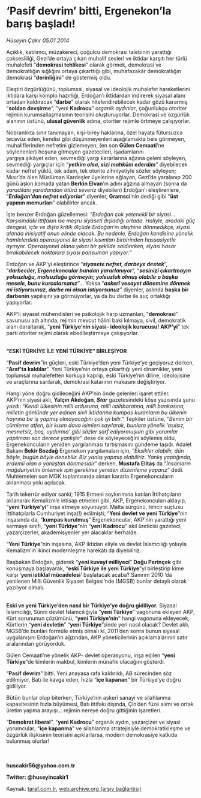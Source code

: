 # ‘Pasif devrim’ bitti, Ergenekon’la barış başladı!

*Hüseyin Çakır 05.01.2014*

<div class="yazi"><p>Açıklık, katılımcı, müzakereci, çoğulcu demokrasi talebinin yarattığı çoksesliliği, Gezi’de ortaya çıkan muhalif sesleri ve iktidar karşıtı her türlü muhalefeti “<b>demokrasi tehlikesi</b>” olarak görmek, demokrasi ve demokratlığın sığlığını ortaya çıkarttığı gibi, muhafazakâr demokratlığın demokrasi “<b>derinliğini</b>” de göstermiş oldu.</p>
<p>Eleştiri özgürlüğünü, toplumsal, siyasal ve ideolojik muhalefet hareketlerini iktidara karşı komplo hazırlığı, Erdoğan’ı iktidardan indirerek siyasal alanı ortadan kaldıracak “<b>darbe</b>” olarak nitelendirebilecek kadar gözü kararmış “<b>soldan devşirme</b>”, “yeni <b>Kadrocu</b>” <i>organik aydınlar</i>, çoğunlukçu otoriter rejimin kurumsallaşmasının teorisini oluşturuyorlar. Demokrasi ve özgürlük alanının üstünü, <b>ulusal güvenlik</b> adına, otoriter rejimle örtmeye çalışıyorlar. </p>
<p>Nobranlıkta sınır tanımayan, kişi-birey haklarına, özel hayata fütursuzca tecavüz eden, kendisi gibi düşünmeyenleri aşağılamakta beis görmeyen, muhaliflerinden nefretini gizlemeyen, (en son <b>Gülen Cemaati</b>’ne söylenenler) hoşuna gitmeyen gazetecileri, işadamlarını yargıya şikâyet eden, sevmediği yargı kararlarına ağzına geleni söyleyen, sevmediği yargıçlar için “<b><i>yetkim olsa, sizi mahkûm ederdim</i></b>” diyebilecek kadar nefret yüklü, tek adam, tek otorite zihniyetiyle sözler söyleyen; Mısır’da ölen Müslüman Kardeşler üyelerine ağlayan, Gezi’de yaralanıp 200 günü aşkın komada yatan <b>Berkin Elvan</b>’ın adını ağzına almayan (sonra da <i>yaradılanı yaradandan ötürü severiz</i> diyebilen) Erdoğan’ı eleştirenlere, “<b><i>Erdoğan’dan nefret ediyorlar</i></b>” diyenler, <b>Gramsci</b>’nin dediği gibi “<b>üst yapının memurları</b>” olabilirler ancak.</p>
<p> İşte benzer Erdoğan güzellemesi: “<i>Erdoğan çok yetenekli bir siyasi... Karşısındaki ittifakın ise meşru siyaseti dışladığı ortada. Haliyle, aradaki güç dengesi, içte ve dışta kritik ölçüde Erdoğan’ın aleyhine dönmedikçe, siyasi alanda inisiyatif onun elinde olacak. Bu nedenle, Erdoğan kendisine yönelik hamlelerdeki operasyonel ile siyasi kısımları birbirinden hassasiyetle ayırıyor. Operasyonel olana yıkıcı bir şekilde saldırırken, siyasi hasar bırakabilecek noktalara siyasi pansuman yapıyor.</i>” </p>
<p>Erdoğan ve AKP’yi eleştirince “<b><i>siyasete nefret, darbeye destek</i></b>”, “<b><i>darbeciler, Ergenekoncular bundan yararlanıyor</i></b>”, “<b><i>sesinizi çıkartmayın yolsuzluğu, molsuzluğu görmeyin; yolsuzluk olmuş olabilir o başka mesele, bunu kurcalarsanız</i></b>”... Yoksa “<b><i>askerî vesayet dönemine dönmek mi istiyorsunuz, darbe mi olsun istiyorsunuz</i></b>” diyenler, aslında <b>başka bir darbenin</b> yapılışını ya görmüyorlar, ya da bu darbe ile suç ortaklığı yapıyorlar.</p>
<p>AKP’li siyaset mühendisleri ve psikolojik harp uzmanları, “<b>demokrasi</b>” savunusu adı altında, rejimin mevcut hâlini baki kılmaya, sivil, demokratik alanı daraltarak, “<b>yeni Türkiye’nin siyasi- ideolojik kurucusu! AKP’yi</b>” tek parti otoriter rejimi olarak ebedileştirmeye çalışıyorlar. </p>
<p><b><br/>“ESKİ TÜRKİYE İLE YENİ TÜRKİYE” BİRLEŞİYOR</b></p>
<p>“<b>Pasif devrim</b>”in güçleri, eski Türkiye’den yeni Türkiye’ye geçiyoruz derken, “<b>Araf’ta kaldılar</b>”. Yeni Türkiye’nin ortaya çıkarttığı yeni dinamikler, yeni toplumsal muhalefetten korkuya kapılıp, eski Türkiye’nin diline, ideolojisine ve araçlarına sarılarak, demokrasi katarının makasını değiştiriyor.</p>
<p>Hangi yöne doğru gidileceğini AKP’nin önde gelenleri işaret ettiler. AKP’nin siyasi aklı, <b>Yalçın Akdoğan</b>, <b><i>Star</i></b> gazetesindeki köşe yazısında şunu yazdı: “<i>Kendi ülkesinin milli ordusuna, milli istihbaratına, milli bankasına, milletin gönlünde yer edinen sivil iktidarına kumpas kuranların bu ülkenin hayrına bir iş yapmış olmayacağını çok iyi bilir.</i>” Tepkiler üstüne, “<i>Benim bir cümleme atfen, bir kısım dava isimleri sayılarak, bunlara yönelik ‘asılsız, mesnetsiz, boş, uydurma’ gibi sözler sarf ediyormuşum gibi yorumlar yapılması son derece yanlıştır</i>” dese de söyleyeceğini söylemiş oldu, Ergenekoncuların yeniden yargılanması tartışmasını gündeme taşıdı. Adalet Bakanı <b>Bekir Bozdağ</b> Ergenekon yargılamaları için, “<i>Eksikler olabilir, dün böyle, bugün böyle denebilir. Biz yanlış yapmış olabiliriz. Yanlış yaptığında, erdemli olan o yanlıştan dönmesidir</i>” derken, <b>Mustafa Elitaş</b> da “<i>İnsanların mağduriyetini önlemek için gerekirse yeniden düzenleme yaparız</i>” dedi. Muhtemelen son MGK toplantısında alınan kararla Ergenekoncuların aklanması yolu açılacak. </p>
<p>Tarih tekerrür ediyor sanki; 1915 Ermeni soykırımına katılan İttihatçıların aklanarak Kemalizm’e intisap etmeleri gibi, AKP, Ergenekoncuları aklayıp, “<b>yeni Türkiye’yi</b>” inşa etmeye soyunuyor. Malta sürgünü, tehcir suçlusu İttihatçılarla Cumhuriyet inşa(!) edilmişti; “<b>Yeni devlet ve yeni Türkiye</b>”nin inşasında da, “<b>kumpas kurulmuş</b>” Ergenekoncular, AKP’nin yarattığı yeni sermaye sınıfı, “<b>yeni Türkiye</b>”nin “<b>yeni Kadrocu</b>” akıl üreticisi gazeteci, yazarçizerler, akademisyenler yer alacaklar herhalde. </p>
<p>“<b>Yeni Türkiye</b>”nin inşasına, AKP iktidarı eliyle ve devlet İslamcılığı yoluyla Kemalizm’in ikinci modernleşme harekâtı da diyebiliriz.</p>
<p>Başbakan Erdoğan, giderek “<b>yeni kuvayi milliyeci</b>” <b>Doğu Perinçek</b> gibi konuşmaya başlayarak, “<b>eski Türkiye ile yeni Türkiye</b>”yi birleştirip kime karşı ‘<b>yeni istiklal mücadelesi</b>’ başlatacak acaba? Sanırım 2010 ‘da yenilenen Milli Güvenlik Siyaset Belgesi’nde (MGSB) bunlar detaylı olarak yazılıyor olmalı.</p>
<p><b><br/>Eski ve yeni Türkiye’den nasıl bir Türkiye’ye doğru gidiliyor.</b> Siyasal İslamcılığı, Sünni devlet İslamcılığıyla “<b>yeni Türkiye</b>” vagonuna ekleyen AKP, Kürt sorununun çözümünü, “<b>yeni Türkiye’nin</b>” hangi vagonuna ekleyecek, Kürtlerin “<b>yeni devletin</b>” “<b>yeni Türkiye</b>”sinde yeri nasıl olacak? Devlet aklı, MGSB’de bunları formüle etmiş olmalı ki, 2011’den sonra bunun siyasal uygulanışını Erdoğan’ın ağzından, AKP yöneticilerinin açıklamalarının satır aralarından görüyorduk.</p>
<p>Gülen Cemaati’ne yönelik AKP- devlet operasyonu, inşa edilen “<b>yeni Türkiye</b>”de kimlerin makbul, kimlerin münafık olacağını gösterdi. </p>
<p>“<b>Pasif devrim</b>” bitti. Yeni anayasa rafa kaldırıldı, AB sürecinden söz edilmiyor, Batı ile kavga eden, hızla “<b>içe kapanan</b>” bir Türkiye’ye doğru gidiliyor.</p>
<p>Bütün bunlar olup biterken, Türkiye’nin askerî sanayi ve silahlanma kapasitesinin hızla büyümesi, Batı ittifakı dışında, Çin’den füze alımı ve ortak üretim yapma arayışı... rejimin nereye doğru gittiğinin işaretleri.</p>
<p>“<b>Demokrat liberal</b>”, “<b>yeni Kadrocu</b>” organik aydın, yazarçizer ve siyasi yorumcular; “<b>içe kapanma</b>” ve silahlanma stratejisiyle demokratikleşme ve özgürlük ilişkisinin teorisini açıklarlarsa, modern demokrasiye katkıda bulunmuş olurlar! </p>
<p><b><br/><br/>huscakir56@yahoo.com.tr</b></p>
<p><b>Twitter: @huseyincakir1</b></p>
</div>

Kaynak: [taraf.com.tr](http://www.taraf.com.tr:80/huseyin-cakir/makale-pasif-devrim-bitti-ergenekon-la-baris-basladi.htm), [web.archive.org (arşiv bağlantısı)](http://web.archive.org/web/20140106232119/http://www.taraf.com.tr:80/huseyin-cakir/makale-pasif-devrim-bitti-ergenekon-la-baris-basladi.htm)
